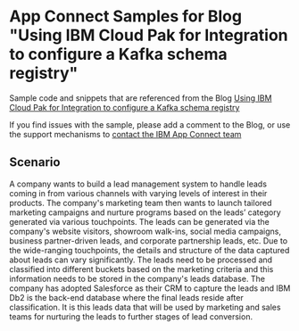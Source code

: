 # App Connect Samples for Blog "Using IBM Cloud Pak for Integration to configure a Kafka schema registry"

Sample code and snippets that are referenced from the Blog [Using IBM Cloud Pak for Integration to configure a Kafka schema registry](https://community.ibm.com/community/user/integration/blogs/divya-jha1/2021/05/18/configure-kafka-schema-registry-in-ibm-cp4i)

If you find issues with the sample, please add a comment to the Blog, or use the support mechanisms to [contact the IBM App Connect team](https://developer.ibm.com/integration/support-ibm-integration/#tabappconnect)

## Scenario

A company wants to build a lead management system to handle leads coming in from various channels with varying levels of interest in their products. The company's marketing team then wants to launch tailored marketing campaigns and nurture programs based on the leads’ category generated via various touchpoints. The leads can be generated via the company's website visitors, showroom walk-ins, social media campaigns, business partner-driven leads, and corporate partnership leads, etc. Due to the wide-ranging touchpoints, the details and structure of the data captured about leads can vary significantly. The leads need to be processed and classified into different buckets based on the marketing criteria and this information needs to be stored in the company's leads database.
The company has adopted Salesforce as their CRM to capture the leads and IBM Db2 is the back-end database where the final leads reside after classification. It is this leads data that will be used by marketing and sales teams for nurturing the leads to further stages of lead conversion. 

